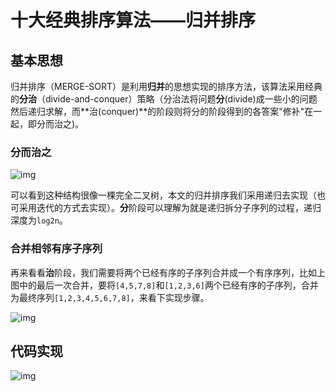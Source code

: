 # 十大经典排序算法——归并排序

## 基本思想

归并排序（MERGE-SORT）是利用**归并**的思想实现的排序方法，该算法采用经典的**分治**（divide-and-conquer）策略（分治法将问题**分**(divide)成一些小的问题然后递归求解，而**治(conquer)**的阶段则将分的阶段得到的各答案"修补"在一起，即分而治之)。

### 分而治之

![img](http://tva1.sinaimg.cn/large/0060lm7Tly1g5c6yfpozoj31360u00z8.jpg)

可以看到这种结构很像一棵完全二叉树，本文的归并排序我们采用递归去实现（也可采用迭代的方式去实现）。**分**阶段可以理解为就是递归拆分子序列的过程，递归深度为`log2n`。



### 合并相邻有序子序列

再来看看**治**阶段，我们需要将两个已经有序的子序列合并成一个有序序列，比如上图中的最后一次合并，要将`[4,5,7,8]`和`[1,2,3,6]`两个已经有序的子序列，合并为最终序列`[1,2,3,4,5,6,7,8]`，来看下实现步骤。

![img](http://tva1.sinaimg.cn/large/0060lm7Tly1g5c6yg4b8dj30xw0u0n33.jpg)













## 代码实现

![img](http://tva1.sinaimg.cn/large/0060lm7Tly1g5c6xf9kvnj30u019yqbw.jpg)